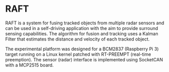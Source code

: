 RAFT
=====

RAFT is a system for fusing tracked objects from multiple radar sensors and can be used in a self-driving application with the aim to provide surround sensing capabilities.
The algorithm for fusion and tracking uses a Kalman Filter that estimates the distance and velocity of each tracked object.

The experimental platform was designed for a BCM2837 (Raspberry Pi 3) target running on a Linux kernel patched with RT-PREEMPT (real-time preemption).
The sensor (radar) interface is implemented using SocketCAN with a MCP2515 board.
